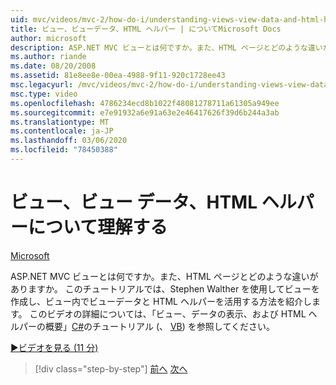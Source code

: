```yaml
---
uid: mvc/videos/mvc-2/how-do-i/understanding-views-view-data-and-html-helpers
title: ビュー、ビューデータ、HTML ヘルパー | についてMicrosoft Docs
author: microsoft
description: ASP.NET MVC ビューとは何ですか。また、HTML ページとどのような違いがありますか。 このチュートリアルでは、Stephen Walther がビューを紹介し、その方法を示します。
ms.author: riande
ms.date: 08/20/2008
ms.assetid: 81e8ee8e-00ea-4988-9f11-920c1728ee43
msc.legacyurl: /mvc/videos/mvc-2/how-do-i/understanding-views-view-data-and-html-helpers
msc.type: video
ms.openlocfilehash: 4786234ecd8b1022f48081278711a61305a949ee
ms.sourcegitcommit: e7e91932a6e91a63e2e46417626f39d6b244a3ab
ms.translationtype: MT
ms.contentlocale: ja-JP
ms.lasthandoff: 03/06/2020
ms.locfileid: "78450388"
---
```

# <a name="understanding-views-view-data-and-html-helpers"></a>ビュー、ビュー データ、HTML ヘルパーについて理解する

[Microsoft](https://github.com/microsoft)

ASP.NET MVC ビューとは何ですか。また、HTML ページとどのような違いがありますか。 このチュートリアルでは、Stephen Walther を使用してビューを作成し、ビュー内でビューデータと HTML ヘルパーを活用する方法を紹介します。 このビデオの詳細については、「ビュー、データの表示、および HTML ヘルパーの概要」[C#](../../../overview/older-versions-1/views/asp-net-mvc-views-overview-cs.md)のチュートリアル (、 [VB](../../../overview/older-versions-1/views/asp-net-mvc-views-overview-vb.md)) を参照してください。

[&#9654;ビデオを見る (11 分)](https://channel9.msdn.com/Blogs/ASP-NET-Site-Videos/understanding-views-view-data-and-html-helpers)

> [!div class="step-by-step"]
> [前へ](understanding-controllers-controller-actions-and-action-results.md)
> [次へ](an-introduction-to-url-routing.md)
